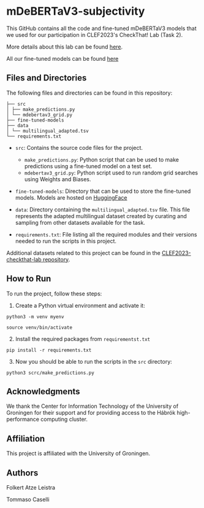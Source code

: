 # mDeBERTaV3-subjectivity
This GitHub contains all the code and fine-tuned mDeBERTaV3 models that we used for our participation in CLEF2023's CheckThat! Lab (Task 2).

More details about this lab can be found [here](https://checkthat.gitlab.io/).

All our fine-tuned models can be found [here]([https://drive.google.com/drive/u/0/folders/1TbKs07_ISbw4Gr9njy7IBAAjCyx9jyQP](https://huggingface.co/GroNLP))

## Files and Directories

The following files and directories can be found in this repository:
```
├── src
│ ├── make_predictions.py
│ └── mdebertav3_grid.py
├── fine-tuned-models
├── data
│ └── multilingual_adapted.tsv
└── requirements.txt
```

- `src`: Contains the source code files for the project.
  - `make_predictions.py`: Python script that can be used to make predictions using a fine-tuned model on a test set.
  - `mdebertav3_grid.py`: Python script used to run random grid searches using Weights and Biases.

- `fine-tuned-models`: Directory that can be used to store the fine-tuned models. Models are hosted on [HuggingFace](https://huggingface.co/GroNLP)

- `data`: Directory containing the `multilingual_adapted.tsv` file. This file represents the adapted multilingual dataset created by curating and sampling from other datasets available for the task.

- `requirements.txt`: File listing all the required modules and their versions needed to run the scripts in this project.

Additional datasets related to this project can be found in the [CLEF2023-checkthat-lab repository](https://gitlab.com/checkthat_lab/clef2023-checkthat-lab/-/tree/main/task2).

## How to Run

To run the project, follow these steps:

1. Create a Python virtual environment and activate it:

```shell
python3 -m venv myenv

source venv/bin/activate
```

2. Install the required packages from ``requirementst.txt``

```shell
pip install -r requirements.txt
```

3. Now you should be able to run the scripts in the ``src`` directory:

```shell
python3 scrc/make_predictions.py
```

## Acknowledgments

We thank the Center for Information Technology of the University of Groningen for their support and for providing access to the Hábrók high-performance computing cluster.

## Affiliation

This project is affiliated with the University of Groningen.


## Authors

Folkert Atze Leistra

Tommaso Caselli
